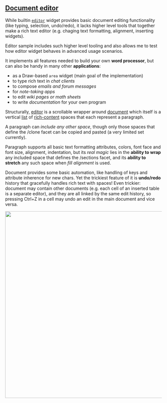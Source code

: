 ## [Document editor](document-editor.red)

While builtin [`editor`](../../reference.md#editor) widget provides basic document editing functionality (like typing, selection, undo/redo), it lacks higher level tools that together make a rich text editor (e.g. chaging text formatting, alignment, inserting widgets).

Editor sample includes such higher level tooling and also allows me to test how editor widget behaves in advanced usage scenarios.

It implements all features needed to build your own **word processor**, but can also be handy in many other **applications**:
- as a Draw-based `area` widget (main goal of the implementation)
- to type rich text in *chat clients*
- to compose *emails and forum messages*
- for *note-taking apps*
- to edit *wiki pages or math sheets*
- to write *documentation* for your own program

Structurally, [editor](../../reference.md#editor) is a scrollable wrapper around [document](../../reference.md#document) which itself is a vertical [list](../../reference#list) of [rich-content](../../reference.md#rich-content) spaces that each represent a paragraph.

A paragraph can *include any other space*, though only those spaces that define the /clone facet can be copied and pasted (a very limited set currently).

Paragraph supports all basic text formatting attributes, colors, font face and font size, alignment, indentation,
but its *real magic* lies in the **ability to wrap** any included space that defines the /sections facet, and its **ability to stretch** any such space when *fill alignment* is used.

Document provides some basic automation, like handling of keys and attribute inherence for new chars. Yet the trickiest feature of it is **undo/redo** history that gracefully handles rich text with spaces! Even trickier: document may contain other documents (e.g. each cell of an inserted table is a separate editor), and they are all linked by the same edit history, so pressing Ctrl+Z in a cell may undo an edit in the main document and vice versa.

<img width=600 src=https://codeberg.org/hiiamboris/media/raw/branch/master/spaces/sample-document-editor.gif></img>


